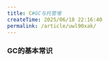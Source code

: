 ```yaml
---
title: C#GC与托管堆
createTime: 2025/06/18 22:16:40
permalink: /article/uwl90xak/
---
```


### GC的基本常识                                                      


